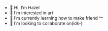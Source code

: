 - 👋 Hi, I’m Hazel
- 👀 I’m interested in art
- 🌱 I’m currently learning how to make friend ^^
- 💞️ I’m looking to collaborate on(idk-)
